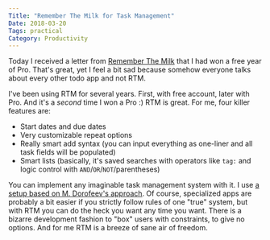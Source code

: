 ```yaml
---
Title: "Remember The Milk for Task Management"
Date: 2018-03-20
Tags: practical
Category: Productivity
---
```


Today I received a letter from [Remember The Milk](https://www.rememberthemilk.com/) that I had won a free year of Pro. That's great, yet I feel a bit sad because somehow everyone talks about every other todo app and not RTM.

I've been using RTM for several years. First, with free account, later with Pro. And it's a *second* time I won a Pro :) RTM is great. For me, four killer features are:

* Start dates and due dates
* Very customizable repeat options
* Really smart add syntax (you can input everything as one-liner and all task fields will be populated)
* Smart lists (basically, it's saved searches with operators like `tag:` and logic control with `AND`/`OR`/`NOT`/parentheses)

You can implement any imaginable task management system with it. I use [a setup based on M.&nbsp;Dorofeev's approach](http://blog.rememberthemilk.com/post/172085635648/tips-tricks-tuesday-combining-organization).  Of course, specialized apps are probably a bit easier if you strictly follow rules of one "true" system, but with RTM you can do the heck you want any time you want. There is a bizarre development fashion to "box" users with constraints, to give no options. And for me RTM is a breeze of sane air of freedom. 


